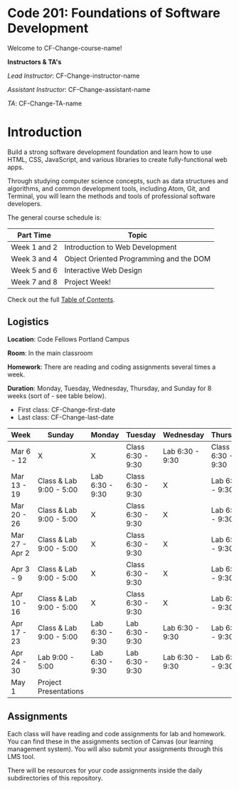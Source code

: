 # Code 201: Foundations of Software Development
Welcome to CF-Change-course-name!

**Instructors & TA's**

*Lead Instructor*: CF-Change-instructor-name

*Assistant Instructor*: CF-Change-assistant-name

*TA*: CF-Change-TA-name

# Introduction
Build a strong software development foundation and learn how to use HTML, CSS, JavaScript, and various libraries to create fully-functional web apps.

Through studying computer science concepts, such as data structures and algorithms, and common development tools, including Atom, Git, and Terminal, you will learn the methods and tools of professional software developers.

The general course schedule is:

**Part Time**    | Topic
-------------|---------------
Week 1 and 2 | Introduction to Web Development
Week 3 and 4 | Object Oriented Programming and the DOM
Week 5 and 6 | Interactive Web Design
Week 7 and 8 | Project Week!

Check out the full [Table of Contents](SUMMARY.md).

## Logistics
**Location**: Code Fellows Portland Campus

**Room**: In the main classroom

**Homework**: There are reading and coding assignments several times a week.

**Duration**: Monday, Tuesday, Wednesday, Thursday, and Sunday for 8 weeks (sort of - see table below).
* First class: CF-Change-first-date
* Last class: CF-Change-last-date

**Week**    | Sunday | Monday | Tuesday | Wednesday | Thursday
-------------|---------------|---------------|---------------|---------------|---------------
Mar 6 - 12 | X | X | Class 6:30 - 9:30 | Lab 6:30 - 9:30 | Class 6:30 - 9:30
Mar 13 - 19 | Class & Lab 9:00 - 5:00 | Lab 6:30 - 9:30 | Class 6:30 - 9:30 | X | Lab 6:30 - 9:30
Mar 20 - 26 | Class & Lab 9:00 - 5:00 | X | Class 6:30 - 9:30 | X | Lab 6:30 - 9:30
Mar 27 - Apr 2 | Class & Lab 9:00 - 5:00 | X | Class 6:30 - 9:30 | X | Lab 6:30 - 9:30
Apr 3 - 9 | Class & Lab 9:00 - 5:00 | X | Class 6:30 - 9:30 | X | Lab 6:30 - 9:30
Apr 10 - 16 | Class & Lab 9:00 - 5:00 | X | Class 6:30 - 9:30 | X | Lab 6:30 - 9:30
Apr 17 - 23 | Class & Lab 9:00 - 5:00 | Lab 6:30 - 9:30 | Lab 6:30 - 9:30 | Lab 6:30 - 9:30 | Lab 6:30 - 9:30
Apr 24 - 30 | Lab 9:00 - 5:00 | Lab 6:30 - 9:30 | Lab 6:30 - 9:30 | Lab 6:30 - 9:30 | Lab 6:30 - 9:30
May 1 | Project Presentations |  |  |  | 

## Assignments

Each class will have reading and code assignments for lab and homework. You can find these in the assignments section of Canvas (our learning management system). You will also submit your assignments through this LMS tool.

There will be resources for your code assignments inside the daily subdirectories of this repository.
